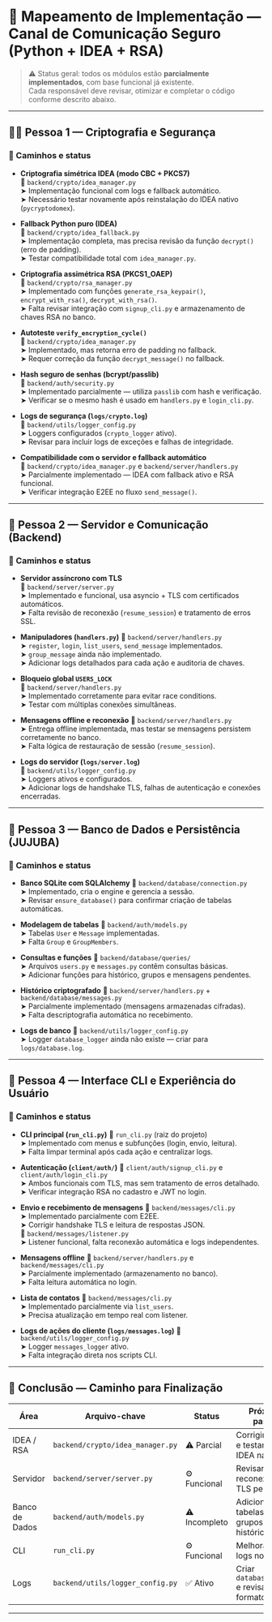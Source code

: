 # 🧩 Mapeamento de Implementação — Canal de Comunicação Seguro (Python + IDEA + RSA)

> ⚠️ Status geral: todos os módulos estão **parcialmente implementados**, com base funcional já existente.  
> Cada responsável deve revisar, otimizar e completar o código conforme descrito abaixo.

---

## 👩‍💻 Pessoa 1 — Criptografia e Segurança

### 🧱 Caminhos e status

- **Criptografia simétrica IDEA (modo CBC + PKCS7)**  
  📂 `backend/crypto/idea_manager.py`  
  ➤ Implementação funcional com logs e fallback automático.  
  ➤ Necessário testar novamente após reinstalação do IDEA nativo (`pycryptodomex`).  

- **Fallback Python puro (IDEA)**  
  📂 `backend/crypto/idea_fallback.py`  
  ➤ Implementação completa, mas precisa revisão da função `decrypt()` (erro de padding).  
  ➤ Testar compatibilidade total com `idea_manager.py`.  

- **Criptografia assimétrica RSA (PKCS1_OAEP)**  
  📂 `backend/crypto/rsa_manager.py`  
  ➤ Implementado com funções `generate_rsa_keypair()`, `encrypt_with_rsa()`, `decrypt_with_rsa()`.  
  ➤ Falta revisar integração com `signup_cli.py` e armazenamento de chaves RSA no banco.  

- **Autoteste `verify_encryption_cycle()`**  
  📂 `backend/crypto/idea_manager.py`  
  ➤ Implementado, mas retorna erro de padding no fallback.  
  ➤ Requer correção da função `decrypt_message()` no fallback.  

- **Hash seguro de senhas (bcrypt/passlib)**  
  📂 `backend/auth/security.py`  
  ➤ Implementado parcialmente — utiliza `passlib` com hash e verificação.  
  ➤ Verificar se o mesmo hash é usado em `handlers.py` e `login_cli.py`.  

- **Logs de segurança (`logs/crypto.log`)**  
  📂 `backend/utils/logger_config.py`  
  ➤ Loggers configurados (`crypto_logger` ativo).  
  ➤ Revisar para incluir logs de exceções e falhas de integridade.  

- **Compatibilidade com o servidor e fallback automático**  
  📂 `backend/crypto/idea_manager.py` e `backend/server/handlers.py`  
  ➤ Parcialmente implementado — IDEA com fallback ativo e RSA funcional.  
  ➤ Verificar integração E2EE no fluxo `send_message()`.

---

## 🧠 Pessoa 2 — Servidor e Comunicação (Backend)

### 🧱 Caminhos e status

- **Servidor assíncrono com TLS**  
  📂 `backend/server/server.py`  
  ➤ Implementado e funcional, usa asyncio + TLS com certificados automáticos.  
  ➤ Falta revisão de reconexão (`resume_session`) e tratamento de erros SSL.  

- **Manipuladores (`handlers.py`)**
  📂 `backend/server/handlers.py`  
  ➤ `register`, `login`, `list_users`, `send_message` implementados.  
  ➤ `group_message` ainda não implementado.  
  ➤ Adicionar logs detalhados para cada ação e auditoria de chaves.  

- **Bloqueio global `USERS_LOCK`**  
  📂 `backend/server/handlers.py`  
  ➤ Implementado corretamente para evitar race conditions.  
  ➤ Testar com múltiplas conexões simultâneas.  

- **Mensagens offline e reconexão**
  📂 `backend/server/handlers.py`  
  ➤ Entrega offline implementada, mas testar se mensagens persistem corretamente no banco.  
  ➤ Falta lógica de restauração de sessão (`resume_session`).  

- **Logs do servidor (`logs/server.log`)**  
  📂 `backend/utils/logger_config.py`  
  ➤ Loggers ativos e configurados.  
  ➤ Adicionar logs de handshake TLS, falhas de autenticação e conexões encerradas.

---

## 💾 Pessoa 3 — Banco de Dados e Persistência (JUJUBA)

### 🧱 Caminhos e status

- **Banco SQLite com SQLAlchemy**
  📂 `backend/database/connection.py`  
  ➤ Implementado, cria o engine e gerencia a sessão.  
  ➤ Revisar `ensure_database()` para confirmar criação de tabelas automáticas.  

- **Modelagem de tabelas**
  📂 `backend/auth/models.py`  
  ➤ Tabelas `User` e `Message` implementadas.  
  ➤ Falta `Group` e `GroupMembers`.  

- **Consultas e funções**
  📂 `backend/database/queries/`  
  ➤ Arquivos `users.py` e `messages.py` contêm consultas básicas.  
  ➤ Adicionar funções para histórico, grupos e mensagens pendentes.  

- **Histórico criptografado**
  📂 `backend/server/handlers.py` + `backend/database/messages.py`  
  ➤ Parcialmente implementado (mensagens armazenadas cifradas).  
  ➤ Falta descriptografia automática no recebimento.  

- **Logs de banco**
  📂 `backend/utils/logger_config.py`  
  ➤ Logger `database_logger` ainda não existe — criar para `logs/database.log`.  

---

## 💬 Pessoa 4 — Interface CLI e Experiência do Usuário

### 🧱 Caminhos e status

- **CLI principal (`run_cli.py`)**
  📂 `run_cli.py` (raiz do projeto)  
  ➤ Implementado com menus e subfunções (login, envio, leitura).  
  ➤ Falta limpar terminal após cada ação e centralizar logs.  

- **Autenticação (`client/auth/`)**
  📂 `client/auth/signup_cli.py` e `client/auth/login_cli.py`  
  ➤ Ambos funcionais com TLS, mas sem tratamento de erros detalhado.  
  ➤ Verificar integração RSA no cadastro e JWT no login.  

- **Envio e recebimento de mensagens**
  📂 `backend/messages/cli.py`  
  ➤ Implementado parcialmente com E2EE.  
  ➤ Corrigir handshake TLS e leitura de respostas JSON.  
  📂 `backend/messages/listener.py`  
  ➤ Listener funcional, falta reconexão automática e logs independentes.  

- **Mensagens offline**
  📂 `backend/server/handlers.py` e `backend/messages/cli.py`  
  ➤ Parcialmente implementado (armazenamento no banco).  
  ➤ Falta leitura automática no login.  

- **Lista de contatos**
  📂 `backend/messages/cli.py`  
  ➤ Implementado parcialmente via `list_users`.  
  ➤ Precisa atualização em tempo real com listener.  

- **Logs de ações do cliente (`logs/messages.log`)**
  📂 `backend/utils/logger_config.py`  
  ➤ Logger `messages_logger` ativo.  
  ➤ Falta integração direta nos scripts CLI.

---

## 🧭 Conclusão — Caminho para Finalização

| Área | Arquivo-chave | Status | Próximos passos |
|------|----------------|---------|----------------|
| IDEA / RSA | `backend/crypto/idea_manager.py` | ⚠️ Parcial | Corrigir fallback e testar com IDEA nativo |
| Servidor | `backend/server/server.py` | ⚙️ Funcional | Revisar reconexão e TLS persistente |
| Banco de Dados | `backend/auth/models.py` | ⚠️ Incompleto | Adicionar tabelas de grupos e histórico |
| CLI | `run_cli.py` | ⚙️ Funcional | Melhorar UX e logs no terminal |
| Logs | `backend/utils/logger_config.py` | ✅ Ativo | Criar `database_logger` e revisar formato JSON |

---

